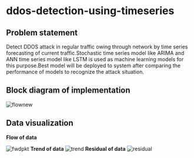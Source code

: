 # ddos-detection-using-timeseries

## Problem statement 
Detect DDOS attack in regular traffic 
owing through network by time series forecasting
of current traffic.Stochastic time series model like ARIMA and ANN time series model like
LSTM is used as machine learning models for this purpose.Best model will be deployed to
system after comparing the performance of models to recognize the attack situation.

## Block diagram of implementation
![flownew](https://user-images.githubusercontent.com/57789853/91300562-1e395680-e7c1-11ea-8bba-c637bba50e81.png)

## Data visualization

**Flow of data** 

![fwdpkt](https://user-images.githubusercontent.com/57789853/91302095-8f7a0900-e7c3-11ea-9676-9ccbf557d65b.png)
**Trend of data**
![trend](https://user-images.githubusercontent.com/57789853/91302117-9acd3480-e7c3-11ea-98d3-db59d71e6871.png)
**Residual of data**
![residual](https://user-images.githubusercontent.com/57789853/91302111-96a11700-e7c3-11ea-8c70-bef88baf5087.png)
